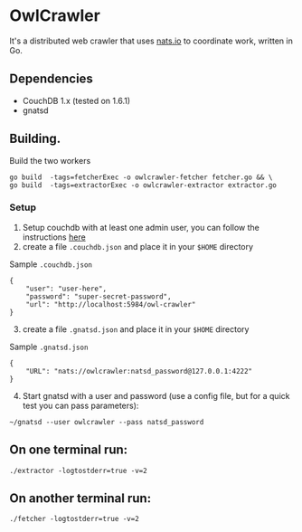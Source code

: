 # OwlCrawler

It's a distributed web crawler that uses [nats.io](http://nats.io) to coordinate work, written in Go.

## Dependencies

* CouchDB 1.x (tested on 1.6.1)
* gnatsd

## Building.

Build the two workers

```
go build  -tags=fetcherExec -o owlcrawler-fetcher fetcher.go && \
go build  -tags=extractorExec -o owlcrawler-extractor extractor.go
```

### Setup

1. Setup couchdb with at least one admin user, you can follow the instructions [here](http://stackoverflow.com/a/6418670/309896)
2. create a file `.couchdb.json` and place it in your `$HOME` directory


Sample `.couchdb.json`

```
{
	"user": "user-here",
	"password": "super-secret-password",
	"url": "http://localhost:5984/owl-crawler"
}

```

3. create a file `.gnatsd.json` and place it in your `$HOME` directory


Sample `.gnatsd.json`

```
{
	"URL": "nats://owlcrawler:natsd_password@127.0.0.1:4222"
}

```

4. Start gnatsd with a user and password (use a config file, but for a quick test
	you can pass parameters):

```
~/gnatsd --user owlcrawler --pass natsd_password
```

## On one terminal run:

```
./extractor -logtostderr=true -v=2
```

## On another terminal run:

```
./fetcher -logtostderr=true -v=2
```
